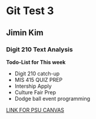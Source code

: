 # Git Test 3

## Jimin Kim

### Digit 210 Text Analysis


**Todo-List for This week**

- Digit 210 catch-up
- MIS 415 QUIZ PREP
- Intership Apply
- Culture Fair  Prep
- Dodge ball event programming


[LINK FOR PSU CANVAS](https://canvas.psu.edu/)
